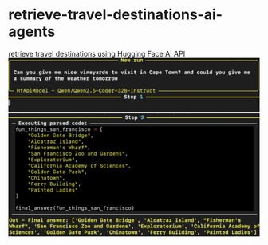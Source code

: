 # retrieve-travel-destinations-ai-agents
retrieve travel destinations using Hugging Face AI API
![initial run image](firstrun.png)
![initial result image](firstresult.png)

